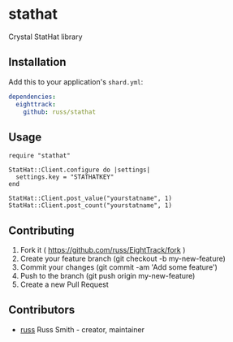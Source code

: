 # stathat

Crystal StatHat library

## Installation

Add this to your application's `shard.yml`:

```yaml
dependencies:
  eighttrack:
    github: russ/stathat
```

## Usage

```crystal
require "stathat"

StatHat::Client.configure do |settings|
  settings.key = "STATHATKEY"
end

StatHat::Client.post_value("yourstatname", 1)
StatHat::Client.post_count("yourstatname", 1)
```

## Contributing

1. Fork it ( https://github.com/russ/EightTrack/fork )
2. Create your feature branch (git checkout -b my-new-feature)
3. Commit your changes (git commit -am 'Add some feature')
4. Push to the branch (git push origin my-new-feature)
5. Create a new Pull Request

## Contributors

- [russ](https://github.com/russ) Russ Smith - creator, maintainer
